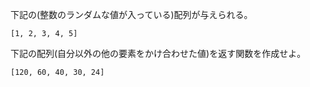 下記の(整数のランダムな値が入っている)配列が与えられる。

```
[1, 2, 3, 4, 5]
```

下記の配列(自分以外の他の要素をかけ合わせた値)を返す関数を作成せよ。

```
[120, 60, 40, 30, 24]
```
